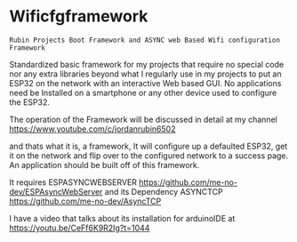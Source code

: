 # Wificfgframework
    Rubin Projects Boot Framework and ASYNC web Based Wifi configuration Framework 
  Standardized basic framework for my projects that require no special code nor
  any extra libraries beyond what I regularly use in my projects to put an ESP32
  on the network with an interactive Web based GUI. No applications need be 
  Installed on a smartphone or any other device used to configure the ESP32.
  
  The operation of the Framework will be discussed in detail at my channel
  https://www.youtube.com/c/jordanrubin6502
  
  and thats what it is, a framework, It will configure up a defaulted ESP32, get
  it on the network and flip over to the configured network to a success page. An
  application should be built off of this framework.

  It requires ESPASYNCWEBSERVER https://github.com/me-no-dev/ESPAsyncWebServer
  and its Dependency ASYNCTCP https://github.com/me-no-dev/AsyncTCP
  
  I have a video that talks about its installation for arduinoIDE at
  https://youtu.be/CeFf6K9R2Ig?t=1044 


